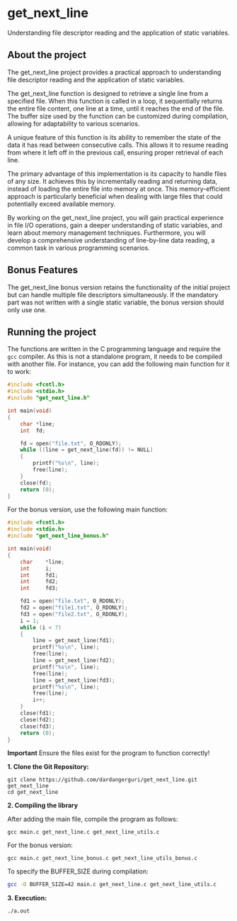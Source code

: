 # get_next_line

Understanding file descriptor reading and the application of static variables.

## About the project

The get_next_line project provides a practical approach to understanding file descriptor reading and the application of static variables.

The get_next_line function is designed to retrieve a single line from a specified file. When this function is called in a loop, it sequentially returns the entire file content, one line at a time, until it reaches the end of the file. The buffer size used by the function can be customized during compilation, allowing for adaptability to various scenarios.

A unique feature of this function is its ability to remember the state of the data it has read between consecutive calls. This allows it to resume reading from where it left off in the previous call, ensuring proper retrieval of each line.

The primary advantage of this implementation is its capacity to handle files of any size. It achieves this by incrementally reading and returning data, instead of loading the entire file into memory at once. This memory-efficient approach is particularly beneficial when dealing with large files that could potentially exceed available memory.


By working on the get_next_line project, you will gain practical experience in file I/O operations, gain a deeper understanding of static variables, and learn about memory management techniques. Furthermore, you will develop a comprehensive understanding of line-by-line data reading, a common task in various programming scenarios.

## Bonus Features

The get_next_line bonus version retains the functionality of the initial project but can handle multiple file descriptors simultaneously. If the mandatory part was not written with a single static variable, the bonus version should only use one.

## Running the project

The functions are written in the C programming language and require the `gcc` compiler. As this is not a standalone program, it needs to be compiled with another file. For instance, you can add the following main function for it to work:

```C
#include <fcntl.h>
#include <stdio.h>
#include "get_next_line.h"

int main(void)
{
    char *line;
    int  fd;

    fd = open("file.txt", O_RDONLY);
    while ((line = get_next_line(fd)) != NULL)
    {
        printf("%s\n", line);
        free(line);
    }
    close(fd);
    return (0);
}
```

For the bonus version, use the following main function:

```C
#include <fcntl.h>
#include <stdio.h>
#include "get_next_line_bonus.h"

int	main(void)
{
	char	*line;
	int		i;
	int		fd1;
	int		fd2;
	int		fd3;

	fd1 = open("file.txt", O_RDONLY);
	fd2 = open("file1.txt", O_RDONLY);
	fd3 = open("file2.txt", O_RDONLY);
	i = 1;
	while (i < 7)
	{
		line = get_next_line(fd1);
		printf("%s\n", line);
		free(line);
		line = get_next_line(fd2);
		printf("%s\n", line);
		free(line);
		line = get_next_line(fd3);
		printf("%s\n", line);
		free(line);
		i++;
	}
	close(fd1);
	close(fd2);
	close(fd3);
	return (0);
}
```
**Important**
Ensure the files exist for the program to function correctly!

**1. Clone the Git Repository:**

```shell
git clone https://github.com/dardangerguri/get_next_line.git get_next_line
cd get_next_line
```
**2. Compiling the library**

After adding the main file, compile the program as follows:

```shell
gcc main.c get_next_line.c get_next_line_utils.c
```

For the bonus version:

```shell
gcc main.c get_next_line_bonus.c get_next_line_utils_bonus.c
```

To specify the BUFFER_SIZE during compilation:

```bash
gcc -D BUFFER_SIZE=42 main.c get_next_line.c get_next_line_utils.c
```
**3. Execution:**
```bash
./a.out
```
